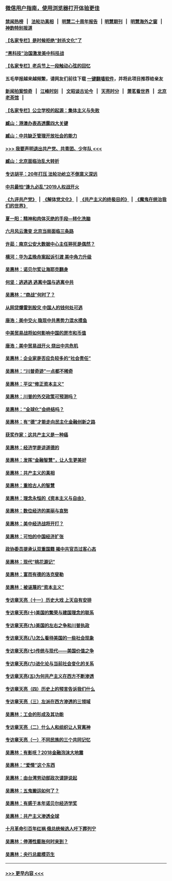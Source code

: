 ### [微信用户指南，使用浏览器打开体验更佳](https://github.com/gfw-breaker/banned-news1/blob/master/indexes/wechat-guide.md?t=0)
#### [禁闻热榜](热点新闻.md?t=0)  &nbsp;&nbsp;|&nbsp;&nbsp; [法轮功真相](https://github.com/gfw-breaker/truth/blob/master/README.md?t=0) &nbsp;&nbsp;|&nbsp;&nbsp; [明慧二十周年报告](https://github.com/gfw-breaker/mh-reports/blob/master/README.md?t=0) &nbsp;&nbsp;|&nbsp;&nbsp;[明慧期刊](https://github.com/gfw-breaker/mh-qikan) &nbsp;&nbsp;|&nbsp;&nbsp; [明慧海外之窗](https://github.com/gfw-breaker/mh-news/blob/master/README.md?t=0) &nbsp;&nbsp;|&nbsp;&nbsp; [神韵特别报道](https://github.com/gfw-breaker/mh-news/blob/master/shenyun.md?t=0)
#### [【名家专栏】是时候拒绝“封杀文化”了](../pages/nsc423/n11814093.md?t=02110344) 
#### [“黑科技”治国激发美中科技战](../pages/nsc423/n11638056.md?t=02110344) 
#### [【名家专栏】老兵节上一段触动心弦的回忆](../pages/nsc423/n11646016.md?t=02110344) 
#### 五毛举报越来越频繁，请网友们前往下载 [一键翻墙软件](https://github.com/gfw-breaker/ssr-accounts)，并将此项目推荐给亲友
#### [新闻拍案惊奇](https://github.com/gfw-breaker/banned-news1/blob/master/pages/link4.md) &nbsp;&nbsp;|&nbsp;&nbsp; [江峰时刻](https://github.com/gfw-breaker/banned-news1/blob/master/pages/link4.md) &nbsp;&nbsp;|&nbsp;&nbsp; [文昭谈古论今](https://github.com/gfw-breaker/banned-news1/blob/master/pages/link4.md) &nbsp;&nbsp;|&nbsp;&nbsp; [天亮时分](https://github.com/gfw-breaker/banned-news1/blob/master/pages/link4.md) &nbsp;&nbsp;|&nbsp;&nbsp; [萧茗看世界](https://github.com/gfw-breaker/banned-news1/blob/master/pages/link4.md) &nbsp;&nbsp;|&nbsp;&nbsp; [北京老茶馆](https://github.com/gfw-breaker/banned-news1/blob/master/pages/link4.md) &nbsp;&nbsp;|&nbsp;&nbsp; 
#### [【名家专栏】公立学校的起源：集体主义与失败](../pages/nsc423/n11601833.md?t=02110344) 
#### [臧山：港澳办表态透露四大关键](../pages/nsc423/n11421628.md?t=02110344) 
#### [臧山：中共缺乏管理开放社会的能力](../pages/nsc423/n11407457.md?t=02110344) 
#### [>>> 我要声明退出共产党、共青团、少年队 <<<](https://github.com/begood0513/goodnews/blob/master/quit/letter.md) 
#### [臧山：北京面临治乱大转折](../pages/nsc423/n11406895.md?t=02110344) 
#### [专访胡平：20年打压 法轮功屹立不倒意义深远](../pages/nsc423/n11398800.md?t=02110344) 
#### [中共最怕“逢九必乱”2019人权战开火](../pages/nsc423/n11385248.md?t=02110344) 
#### [《九评共产党》](https://github.com/begood0513/9ping.md/blob/master/README.md) &nbsp;|&nbsp; [《解体党文化》](../../../../jtdwh.md/blob/master/README.md)  &nbsp;|&nbsp; [《共产主义的终极目的》](../../../../gczydzjmd.md/blob/master/README.md) &nbsp;|&nbsp; [《魔鬼在统治我们的世界》](../../../../mgztzwmdsj.md/blob/master/README.md) 
#### [夏一阳：精神和肉体灭绝的手段—转化洗脑](../pages/nsc423/n11368250.md?t=02110344) 
#### [六月风云激变 北京当局面临三条路](../pages/nsc423/n11313668.md?t=02110344) 
#### [许茹：南京公安大数据中心主任猝死是偶然？](../pages/nsc423/n11064744.md?t=02110344) 
#### [横河：华为孟晚舟案起诉引渡 美中角力升级](../pages/nsc423/n11027230.md?t=02110344) 
#### [吴惠林：诺贝尔奖让海耶克翻身](../pages/nsc423/n10890049.md?t=02110344) 
#### [何坚：逃逃逃 逃离中国与逃离中共](../pages/nsc423/n10592891.md?t=02110344) 
#### [吴惠林：“商战”何时了？](../pages/nsc423/n10573558.md?t=02110344) 
#### [从网贷爆雷到股灾 中国人的钱何处可逃](../pages/nsc423/n10572800.md?t=02110344) 
#### [唐浩：美中交火 隐现中共黑势力混水摸鱼](../pages/nsc423/n10544040.md?t=02110344) 
#### [中美贸易战将如何影响中国的房市和币值](../pages/nsc423/n10543697.md?t=02110344) 
#### [唐浩：美中贸易战开火 烧出中共危机](../pages/nsc423/n10540126.md?t=02110344) 
#### [吴惠林：企业家是否应负较多的“社会责任”](../pages/nsc423/n10535022.md?t=02110344) 
#### [吴惠林：“川普奇迹”一点都不稀奇](../pages/nsc423/n10512808.md?t=02110344) 
#### [吴惠林：平议“修正资本主义”](../pages/nsc423/n10495724.md?t=02110344) 
#### [吴惠林：川普的外交政策可预测吗？](../pages/nsc423/n10462387.md?t=02110344) 
#### [吴惠林：“全球化”会终结吗？](../pages/nsc423/n10452838.md?t=02110344) 
#### [吴惠林：有“德”才能走向民主化金融创新之路](../pages/nsc423/n10432292.md?t=02110344) 
#### [获奖作家：这共产主义是一种癌](../pages/nsc423/n10431541.md?t=02110344) 
#### [吴惠林：经济学是讲道德的](../pages/nsc423/n10398014.md?t=02110344) 
#### [吴惠林：发挥“金融智慧”，让人生更美好](../pages/nsc423/n10375019.md?t=02110344) 
#### [吴惠林：共产主义的真相](../pages/nsc423/n10351394.md?t=02110344) 
#### [吴惠林：重拾古人的智慧](../pages/nsc423/n10337691.md?t=02110344) 
#### [吴惠林：理念永恒的《资本主义与自由》](../pages/nsc423/n10316274.md?t=02110344) 
#### [吴惠林：数位经济的美丽与哀愁](../pages/nsc423/n10292946.md?t=02110344) 
#### [吴惠林：美中经济战将开打？](../pages/nsc423/n10258825.md?t=02110344) 
#### [吴惠林：可怕的中国经济扩张](../pages/nsc423/n10219147.md?t=02110344) 
#### [政协委员提承认双重国籍 揭中共官员过客心态](../pages/nsc423/n10208809.md?t=02110344) 
#### [吴惠林：现代“桃花源记”](../pages/nsc423/n10185234.md?t=02110344) 
#### [吴惠林：富而有德的洛克斐勒](../pages/nsc423/n10142264.md?t=02110344) 
#### [吴惠林：被诬蔑的“资本主义”](../pages/nsc423/n10124816.md?t=02110344) 
#### [专访章天亮（十一）历史大戏 上天自有安排](../pages/nsc423/n10094905.md?t=02110344) 
#### [专访章天亮(十)美国的繁荣与建国理念的联系](../pages/nsc423/n10094899.md?t=02110344) 
#### [专访章天亮(九)美国的左右之争和川普执政](../pages/nsc423/n10094889.md?t=02110344) 
#### [专访章天亮(八)怎么看待美国的一些社会现象](../pages/nsc423/n10094857.md?t=02110344) 
#### [专访章天亮(七)传统与现代——美国价值之争](../pages/nsc423/n10093140.md?t=02110344) 
#### [专访章天亮(六)进化论与当前社会变化的关系](../pages/nsc423/n10092036.md?t=02110344) 
#### [专访章天亮(五)为何共产主义在西方不断渗透](../pages/nsc423/n10083620.md?t=02110344) 
#### [专访章天亮（四）历史上的预言告诉我们什么](../pages/nsc423/n10083606.md?t=02110344) 
#### [专访章天亮（三）左派在西方渗透的三领域](../pages/nsc423/n10081115.md?t=02110344) 
#### [吴惠林：工会的形成及其功能](../pages/nsc423/n10080633.md?t=02110344) 
#### [专访章天亮（二）什么人和组织让人背离神](../pages/nsc423/n10076637.md?t=02110344) 
#### [专访章天亮（一）不同民族的三个共同记忆](../pages/nsc423/n10074188.md?t=02110344) 
#### [吴惠林：有影呒？2018金融泡沫大地震](../pages/nsc423/n10040534.md?t=02110344) 
#### [吴惠林：“爱情”这个东西](../pages/nsc423/n10019423.md?t=02110344) 
#### [吴惠林：由台湾劳动部政次请辞说起](../pages/nsc423/n9979679.md?t=02110344) 
#### [吴惠林：五鬼搬运如何了？](../pages/nsc423/n9925338.md?t=02110344) 
#### [吴惠林：有感于本年诺贝尔经济学奖](../pages/nsc423/n9871883.md?t=02110344) 
#### [吴惠林：共产主义渗透全球](../pages/nsc423/n9812748.md?t=02110344) 
#### [十月革命引百年红祸 俄总统候选人吁下葬列宁](../pages/nsc423/n9810182.md?t=02110344) 
#### [吴惠林：停滞性膨胀何时来到？](../pages/nsc423/n9764136.md?t=02110344) 
#### [吴惠林：央行总裁模范生](../pages/nsc423/n9728134.md?t=02110344) 

----
#### [ >>> 更早内容 <<< ](../indexes/nsc423-earlier.md)
